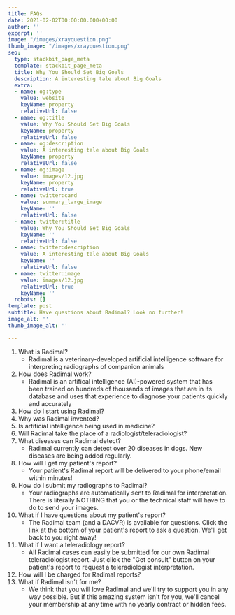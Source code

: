 ```yaml
---
title: FAQs
date: 2021-02-02T00:00:00.000+00:00
author: ''
excerpt: ''
image: "/images/xrayquestion.png"
thumb_image: "/images/xrayquestion.png"
seo:
  type: stackbit_page_meta
  template: stackbit_page_meta
  title: Why You Should Set Big Goals
  description: A interesting tale about Big Goals
  extra:
  - name: og:type
    value: website
    keyName: property
    relativeUrl: false
  - name: og:title
    value: Why You Should Set Big Goals
    keyName: property
    relativeUrl: false
  - name: og:description
    value: A interesting tale about Big Goals
    keyName: property
    relativeUrl: false
  - name: og:image
    value: images/12.jpg
    keyName: property
    relativeUrl: true
  - name: twitter:card
    value: summary_large_image
    keyName: ''
    relativeUrl: false
  - name: twitter:title
    value: Why You Should Set Big Goals
    keyName: ''
    relativeUrl: false
  - name: twitter:description
    value: A interesting tale about Big Goals
    keyName: ''
    relativeUrl: false
  - name: twitter:image
    value: images/12.jpg
    relativeUrl: true
    keyName: ''
  robots: []
template: post
subtitle: Have questions about Radimal? Look no further!
image_alt: ''
thumb_image_alt: ''

---
```

1. What is Radimal?
    * Radimal is a veterinary-developed artificial intelligence software for interpreting radiographs of companion animals
 2. How does Radimal work?
    * Radimal is an artifical intelligence (AI)-powered system that has been trained on hundreds of thousands of images that are in its database and uses that experience to diagnose your patients quickly and accurately
 3. How do I start using Radimal? 
 4. Why was Radimal invented?
 5. Is artificial intelligence being used in medicine?
 6. Will Radimal take the place of a radiologist/teleradiologist?
 7. What diseases can Radimal detect?
    * Radimal currently can detect over 20 diseases in dogs. New diseases are being added regularly.
 8. How will I get my patient's report?
    * Your patient's Radimal report will be delivered to your phone/email within minutes! 
 9. How do I submit my radiographs to Radimal?
    * Your radiographs are automatically sent to Radimal for interpretation. There is literally NOTHING that you or the technical staff  will have to do to send your images.
10. What if I have questions about my patient's report?
    * The Radimal team (and a DACVR) is available for questions. Click the link at the bottom of your patient's report to ask a question. We'll get back to you right away!
11. What if I want a teleradiology report?
    * All Radimal cases can easily be submitted for our own Radimal teleradiologist report. Just click the "Get consult" button on your patient's report to request a teleradiologist interpretation.
12. How will I be charged for Radimal reports?
13. What if Radimal isn't for me?
    * We think that you will love Radimal and we'll try to support you in any way possible. But if this amazing system isn't for you, we'll cancel your membership at any time with no yearly contract or hidden fees.